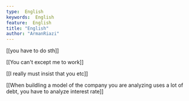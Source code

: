 ```yaml
---
type:  English
keywords:  English
feature:  English
title: "English"
author: "ArmanRiazi"
---
```



 [[you have to do sth]]

 [[You can't except me to work]]

 [[I really must insist that you etc]]

 [[When buildling a model of the company you are analyzing uses a lot of debt, you have to analyze interest rate]]